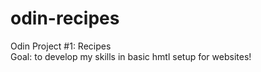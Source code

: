# odin-recipes
Odin Project #1: Recipes  
Goal: to develop my skills in basic hmtl setup for websites!